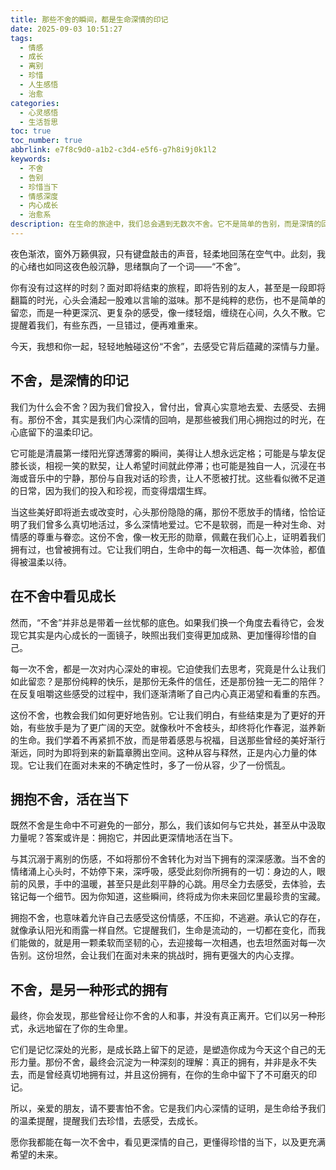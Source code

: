 ```yaml
---
title: 那些不舍的瞬间，都是生命深情的印记
date: 2025-09-03 10:51:27
tags:
  - 情感
  - 成长
  - 离别
  - 珍惜
  - 人生感悟
  - 治愈
categories:
  - 心灵感悟
  - 生活哲思
toc: true
toc_number: true
abbrlink: e7f8c9d0-a1b2-c3d4-e5f6-g7h8i9j0k1l2
keywords:
  - 不舍
  - 告别
  - 珍惜当下
  - 情感深度
  - 内心成长
  - 治愈系
description: 在生命的旅途中，我们总会遇到无数次不舍。它不是简单的告别，而是深情的回响，是那些被我们用心拥抱过的时光，在心底留下的温柔印记。这篇文章将带你走进“不舍”的深层含义，感受它如何成为我们内心成长的催化剂，教会我们如何更深情地活在当下，并最终将这份不舍转化为对生命更深刻的理解与珍视。
---
```


夜色渐浓，窗外万籁俱寂，只有键盘敲击的声音，轻柔地回荡在空气中。此刻，我的心绪也如同这夜色般沉静，思绪飘向了一个词——“不舍”。

你有没有过这样的时刻？面对即将结束的旅程，即将告别的友人，甚至是一段即将翻篇的时光，心头会涌起一股难以言喻的滋味。那不是纯粹的悲伤，也不是简单的留恋，而是一种更深沉、更复杂的感受，像一缕轻烟，缠绕在心间，久久不散。它提醒着我们，有些东西，一旦错过，便再难重来。

今天，我想和你一起，轻轻地触碰这份“不舍”，去感受它背后蕴藏的深情与力量。

## 不舍，是深情的印记

我们为什么会不舍？因为我们曾投入，曾付出，曾真心实意地去爱、去感受、去拥有。那份不舍，其实是我们内心深情的回响，是那些被我们用心拥抱过的时光，在心底留下的温柔印记。

它可能是清晨第一缕阳光穿透薄雾的瞬间，美得让人想永远定格；可能是与挚友促膝长谈，相视一笑的默契，让人希望时间就此停滞；也可能是独自一人，沉浸在书海或音乐中的宁静，那份与自我对话的珍贵，让人不愿被打扰。这些看似微不足道的日常，因为我们的投入和珍视，而变得熠熠生辉。

当这些美好即将逝去或改变时，心头那份隐隐的痛，那份不愿放手的情绪，恰恰证明了我们曾多么真切地活过，多么深情地爱过。它不是软弱，而是一种对生命、对情感的尊重与眷恋。这份不舍，像一枚无形的勋章，佩戴在我们心上，证明着我们拥有过，也曾被拥有过。它让我们明白，生命中的每一次相遇、每一次体验，都值得被温柔以待。

## 在不舍中看见成长

然而，“不舍”并非总是带着一丝忧郁的底色。如果我们换一个角度去看待它，会发现它其实是内心成长的一面镜子，映照出我们变得更加成熟、更加懂得珍惜的自己。

每一次不舍，都是一次对内心深处的审视。它迫使我们去思考，究竟是什么让我们如此留恋？是那份纯粹的快乐，是那份无条件的信任，还是那份独一无二的陪伴？在反复咀嚼这些感受的过程中，我们逐渐清晰了自己内心真正渴望和看重的东西。

这份不舍，也教会我们如何更好地告别。它让我们明白，有些结束是为了更好的开始，有些放手是为了更广阔的天空。就像秋叶不舍枝头，却终将化作春泥，滋养新的生命。我们学着不再紧抓不放，而是带着感恩与祝福，目送那些曾经的美好渐行渐远，同时为即将到来的新篇章腾出空间。这种从容与释然，正是内心力量的体现。它让我们在面对未来的不确定性时，多了一份从容，少了一份慌乱。

## 拥抱不舍，活在当下

既然不舍是生命中不可避免的一部分，那么，我们该如何与它共处，甚至从中汲取力量呢？答案或许是：拥抱它，并因此更深情地活在当下。

与其沉溺于离别的伤感，不如将那份不舍转化为对当下拥有的深深感激。当不舍的情绪涌上心头时，不妨停下来，深呼吸，感受此刻你所拥有的一切：身边的人，眼前的风景，手中的温暖，甚至只是此刻平静的心跳。用尽全力去感受，去体验，去铭记每一个细节。因为你知道，这些瞬间，终将成为你未来回忆里最珍贵的宝藏。

拥抱不舍，也意味着允许自己去感受这份情感，不压抑，不逃避。承认它的存在，就像承认阳光和雨露一样自然。它提醒我们，生命是流动的，一切都在变化，而我们能做的，就是用一颗柔软而坚韧的心，去迎接每一次相遇，也去坦然面对每一次告别。这份坦然，会让我们在面对未来的挑战时，拥有更强大的内心支撑。

## 不舍，是另一种形式的拥有

最终，你会发现，那些曾经让你不舍的人和事，并没有真正离开。它们以另一种形式，永远地留在了你的生命里。

它们是记忆深处的光影，是成长路上留下的足迹，是塑造你成为今天这个自己的无形力量。那份不舍，最终会沉淀为一种深刻的理解：真正的拥有，并非是永不失去，而是曾经真切地拥有过，并且这份拥有，在你的生命中留下了不可磨灭的印记。

所以，亲爱的朋友，请不要害怕不舍。它是我们内心深情的证明，是生命给予我们的温柔提醒，提醒我们去珍惜，去感受，去成长。

愿你我都能在每一次不舍中，看见更深情的自己，更懂得珍惜的当下，以及更充满希望的未来。